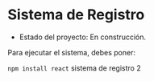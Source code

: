 <h1> Sistema de Registro</h1>

- Estado del proyecto: En construcción.

Para ejecutar el sistema, debes poner:

```npm install react```
sistema de registro 2
